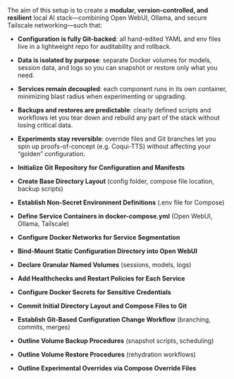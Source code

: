 The aim of this setup is to create a **modular, version-controlled, and resilient** local AI stack—combining Open WebUI, Ollama, and secure Tailscale networking—such that:

* **Configuration is fully Git-backed**: all hand-edited YAML and env files live in a lightweight repo for auditability and rollback.
* **Data is isolated by purpose**: separate Docker volumes for models, session data, and logs so you can snapshot or restore only what you need.
* **Services remain decoupled**: each component runs in its own container, minimizing blast radius when experimenting or upgrading.
* **Backups and restores are predictable**: clearly defined scripts and workflows let you tear down and rebuild any part of the stack without losing critical data.
* **Experiments stay reversible**: override files and Git branches let you spin up proofs-of-concept (e.g. Coqui-TTS) without affecting your “golden” configuration.

* **Initialize Git Repository for Configuration and Manifests**
* **Create Base Directory Layout** (config folder, compose file location, backup scripts)
* **Establish Non-Secret Environment Definitions** (.env file for Compose)
* **Define Service Containers in docker-compose.yml** (Open WebUI, Ollama, Tailscale)
* **Configure Docker Networks for Service Segmentation**
* **Bind-Mount Static Configuration Directory into Open WebUI**
* **Declare Granular Named Volumes** (sessions, models, logs)
* **Add Healthchecks and Restart Policies for Each Service**
* **Configure Docker Secrets for Sensitive Credentials**
* **Commit Initial Directory Layout and Compose Files to Git**
* **Establish Git-Based Configuration Change Workflow** (branching, commits, merges)
* **Outline Volume Backup Procedures** (snapshot scripts, scheduling)
* **Outline Volume Restore Procedures** (rehydration workflows)
* **Outline Experimental Overrides via Compose Override Files**
